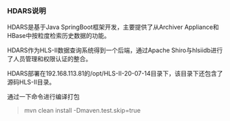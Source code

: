 ### HDARS说明
HDARS是基于Java SpringBoot框架开发，主要提供了从Archiver Appliance和HBase中按粒度检索历史数据的功能。

HDARS作为HLS-II数据查询系统得到一个后端，通过Apache Shiro与hlsiidb进行了人员管理和权限认证的整合。

HDARS部署在192.168.113.81的/opt/HLS-II-20-07-14目录下，该目录下还包含了源码HLS-II目录。

通过一下命令进行编译打包
>mvn clean install -Dmaven.test.skip=true




